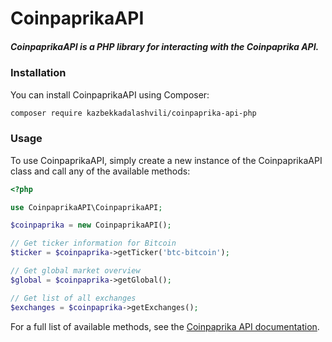 # CoinpaprikaAPI

##### _CoinpaprikaAPI is a PHP library for interacting with the Coinpaprika API._

### Installation
You can install CoinpaprikaAPI using Composer:

```bash
composer require kazbekkadalashvili/coinpaprika-api-php
```

### Usage
To use CoinpaprikaAPI, simply create a new instance of the CoinpaprikaAPI class and call any of the available methods:


```php
<?php

use CoinpaprikaAPI\CoinpaprikaAPI;

$coinpaprika = new CoinpaprikaAPI();

// Get ticker information for Bitcoin
$ticker = $coinpaprika->getTicker('btc-bitcoin');

// Get global market overview
$global = $coinpaprika->getGlobal();

// Get list of all exchanges
$exchanges = $coinpaprika->getExchanges();
```

For a full list of available methods, see the [Coinpaprika API documentation](https://api.coinpaprika.com/).